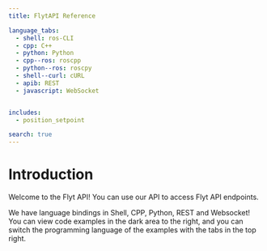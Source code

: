 ```yaml
---
title: FlytAPI Reference

language_tabs:
  - shell: ros-CLI
  - cpp: C++
  - python: Python
  - cpp--ros: roscpp
  - python--ros: roscpy
  - shell--curl: cURL
  - apib: REST
  - javascript: WebSocket


includes:
  - position_setpoint

search: true
---
```


# Introduction

Welcome to the Flyt API! You can use our API to access Flyt API endpoints.

We have language bindings in Shell, CPP, Python, REST and Websocket! You can view code examples in the dark area to the right, and you can switch the programming language of the examples with the tabs in the top right.


